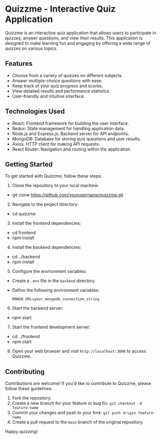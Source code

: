 # Quizzme - Interactive Quiz Application

Quizzme is an interactive quiz application that allows users to participate in quizzes, answer questions, and view their results. This application is designed to make learning fun and engaging by offering a wide range of quizzes on various topics.

## Features

- Choose from a variety of quizzes on different subjects.
- Answer multiple-choice questions with ease.
- Keep track of your quiz progress and scores.
- View detailed results and performance statistics.
- User-friendly and intuitive interface.

## Technologies Used

- React: Frontend framework for building the user interface.
- Redux: State management for handling application data.
- Node.js and Express.js: Backend server for API endpoints.
- MongoDB: Database for storing quiz questions and user results.
- Axios: HTTP client for making API requests.
- React Router: Navigation and routing within the application.

## Getting Started

To get started with Quizzme, follow these steps:

1. Clone the repository to your local machine:

- git clone https://github.com/yourusername/quizzme.git

2. Navigate to the project directory:

- cd quizzme

3. Install the frontend dependencies:

- cd frontend
- npm install

4. Install the backend dependencies:

- cd ../backend
- npm install


5. Configure the environment variables:

- Create a `.env` file in the `backend` directory.
- Define the following environment variables:

  ```
  MONGO_URL=your_mongodb_connection_string
  ```

6. Start the backend server:

- npm start


7. Start the frontend development server:

- cd ../frontend
- npm start


8. Open your web browser and visit `http://localhost:3000` to access Quizzme.



## Contributing

Contributions are welcome! If you'd like to contribute to Quizzme, please follow these guidelines:

1. Fork the repository.
2. Create a new branch for your feature or bug fix: `git checkout -b feature-name`
3. Commit your changes and push to your fork: `git push origin feature-name`
4. Create a pull request to the `main` branch of the original repository.


Happy quizzing!


